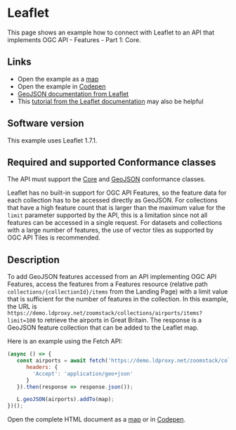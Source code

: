 # Leaflet

This page shows an example how to connect with Leaflet to an API that implements OGC API - Features - Part 1: Core.

## Links

- Open the example as a [map](https://ogc.portele.de/maps/leaflet-airports.html)
- Open the example in [Codepen](https://codepen.io/cportele/pen/VwmqPWy)
- [GeoJSON documentation from Leaflet](https://leafletjs.com/reference-1.7.1.html#geojson)
- This [tutorial from the Leaflet documentation](https://leafletjs.com/examples/geojson/) may also be helpful

## Software version

This example uses Leaflet 1.7.1.

## Required and supported Conformance classes

The API must support the [Core](http://www.opengis.net/spec/ogcapi-features-1/1.0/conf/core) and [GeoJSON](http://www.opengis.net/spec/ogcapi-features-1/1.0/conf/geojson) conformance classes.

Leaflet has no built-in support for OGC API Features, so the feature data for each collection has to be accessed directly as GeoJSON. For collections that have a high feature count that is larger than the maximum value for the `limit` parameter supported by the API, this is a limitation since not all features can be accessed in a single request. For datasets and collections with a large number of features, the use of vector tiles as supported by OGC API Tiles is recommended.

## Description

To add GeoJSON features accessed from an API implementing OGC API Features, access the features from a Features resource (relative path `collections/{collectionId}/items` from the Landing Page) with a limit value that is sufficient for the number of features in the collection. In this example, the URL is `https://demo.ldproxy.net/zoomstack/collections/airports/items?limit=100` to retrieve the airports in Great Britain. The response is a GeoJSON feature collection that can be added to the Leaflet map.

Here is an example using the Fetch API:

```javascript
(async () => {
   const airports = await fetch('https://demo.ldproxy.net/zoomstack/collections/airports/items?limit=100', {
      headers: {
        'Accept': 'application/geo+json'
      }
   }).then(response => response.json());

   L.geoJSON(airports).addTo(map);
})();
```

Open the complete HTML document as a [map](https://ogc.portele.de/maps/leaflet-airports.html) or in [Codepen](https://codepen.io/cportele/pen/VwmqPWy).